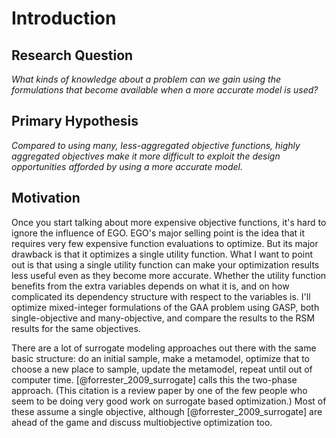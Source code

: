 # Introduction

## Research Question

 *What kinds of knowledge about a problem can we gain using the formulations that become available when a more accurate model is used?*

## Primary Hypothesis

 *Compared to using many, less-aggregated objective functions, highly aggregated objectives make it more difficult to exploit the design opportunities afforded by using a more accurate model.*

## Motivation

Once you start talking about more expensive objective functions, it's hard
    to ignore the influence of EGO.
    EGO's major selling point is the idea that it requires very few
        expensive function evaluations to optimize.
    But its major drawback is that it optimizes a single utility function.
    What I want to point out is that using a single utility function can
        make your optimization results less useful even as they become more
        accurate.
    Whether the utility function benefits from the extra variables depends
        on what it is, and on how complicated its dependency structure with
        respect to the variables is.
    I'll optimize mixed-integer formulations of the GAA problem using GASP,
        both single-objective and many-objective, and compare the results
        to the RSM results for the same objectives.

There are a lot of surrogate modeling approaches out there with the same
    basic structure: do an initial sample, make a metamodel, optimize that
    to choose a new place to sample, update the metamodel, repeat until out
    of computer time.
    [@forrester_2009_surrogate] calls this the two-phase approach.
    (This citation is a review paper by one of the few people who seem to
        be doing very good work on surrogate based optimization.)
    Most of these assume a single objective, although
        [@forrester_2009_surrogate] are ahead of the game and discuss
        multiobjective optimization too.

<!--
vim:ts=4:sw=4:expandtab:wrap lbr
-->

